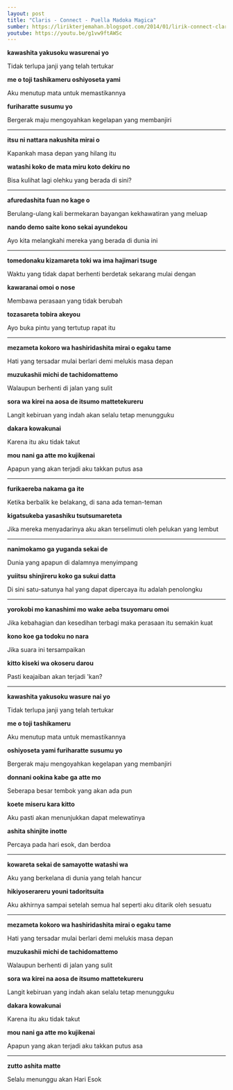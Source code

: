 ```yaml
---
layout: post
title: "Claris - Connect - Puella Madoka Magica"
sumber: https://lirikterjemahan.blogspot.com/2014/01/lirik-connect-claris-ost-mahou-shoujo.html?m=1 
youtube: https://youtu.be/g1vw9ftAWSc 
---
```


**kawashita yakusoku wasurenai yo**

Tidak terlupa janji yang telah tertukar

**me o toji tashikameru oshiyoseta yami**

Aku menutup mata untuk memastikannya

**furiharatte susumu yo**

Bergerak maju mengoyahkan kegelapan yang membanjiri

****



**itsu ni nattara nakushita mirai o**

Kapankah masa depan yang hilang itu

**watashi koko de mata miru koto dekiru no**

Bisa kulihat lagi olehku yang berada di sini?

****



**afuredashita fuan no kage o**

Berulang-ulang kali bermekaran bayangan kekhawatiran yang meluap

**nando demo saite kono sekai ayundekou**

Ayo kita melangkahi mereka yang berada di dunia ini

****



**tomedonaku kizamareta toki wa ima hajimari tsuge**

Waktu yang tidak dapat berhenti berdetak sekarang mulai dengan

**kawaranai omoi o nose**

Membawa perasaan yang tidak berubah

**tozasareta tobira akeyou**

Ayo buka pintu yang tertutup rapat itu

****



**mezameta kokoro wa hashiridashita mirai o egaku tame**

Hati yang tersadar mulai berlari demi melukis masa depan

**muzukashii michi de tachidomattemo**

Walaupun berhenti di jalan yang sulit

**sora wa kirei na aosa de itsumo mattetekureru**

Langit kebiruan yang indah akan selalu tetap menungguku

**dakara kowakunai**

Karena itu aku tidak takut

**mou nani ga atte mo kujikenai**

Apapun yang akan terjadi aku takkan putus asa

****



**furikaereba nakama ga ite**

Ketika berbalik ke belakang, di sana ada teman-teman

**kigatsukeba yasashiku tsutsumareteta**

Jika mereka menyadarinya aku akan terselimuti oleh pelukan yang lembut

****



**nanimokamo ga yuganda sekai de**

Dunia yang apapun di dalamnya menyimpang

**yuiitsu shinjireru koko ga sukui datta**

Di sini satu-satunya hal yang dapat dipercaya itu adalah penolongku

****



**yorokobi mo kanashimi mo wake aeba tsuyomaru omoi**

Jika kebahagian dan kesedihan terbagi maka perasaan itu semakin kuat

**kono koe ga todoku no nara**

Jika suara ini tersampaikan

**kitto kiseki wa okoseru darou**

Pasti keajaiban akan terjadi 'kan?

****



**kawashita yakusoku wasure nai yo**

Tidak terlupa janji yang telah tertukar

**me o toji tashikameru**

Aku menutup mata untuk memastikannya

**oshiyoseta yami furiharatte susumu yo**

Bergerak maju mengoyahkan kegelapan yang membanjiri

**donnani ookina kabe ga atte mo**

Seberapa besar tembok yang akan ada pun

**koete miseru kara kitto**

Aku pasti akan menunjukkan dapat melewatinya

**ashita shinjite inotte**

Percaya pada hari esok, dan berdoa

****



**kowareta sekai de samayotte watashi wa**

Aku yang berkelana di dunia yang telah hancur

**hikiyoserareru youni tadoritsuita**

Aku akhirnya sampai setelah semua hal seperti aku ditarik oleh sesuatu

****



**mezameta kokoro wa hashiridashita mirai o egaku tame**

Hati yang tersadar mulai berlari demi melukis masa depan

**muzukashii michi de tachidomattemo**

Walaupun berhenti di jalan yang sulit

**sora wa kirei na aosa de itsumo mattetekureru**

Langit kebiruan yang indah akan selalu tetap menungguku

**dakara kowakunai**

Karena itu aku tidak takut

**mou nani ga atte mo kujikenai**

Apapun yang akan terjadi aku takkan putus asa

****



**zutto ashita matte**

Selalu menunggu akan Hari Esok 


